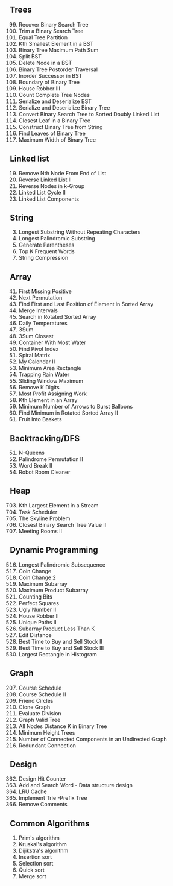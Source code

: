 ## Trees
99. Recover Binary Search Tree
669. Trim a Binary Search Tree
663. Equal Tree Partition
230. Kth Smallest Element in a BST
124. Binary Tree Maximum Path Sum
776. Split BST
450. Delete Node in a BST
145. Binary Tree Postorder Traversal
285. Inorder Successor in BST
545. Boundary of Binary Tree
337. House Robber III
222. Count Complete Tree Nodes
449. Serialize and Deserialize BST
297. Serialize and Deserialize Binary Tree
426. Convert Binary Search Tree to Sorted Doubly Linked List
742. Closest Leaf in a Binary Tree
536. Construct Binary Tree from String
366. Find Leaves of Binary Tree
662. Maximum Width of Binary Tree

## Linked list
19. Remove Nth Node From End of List
92. Reverse Linked List II
25. Reverse Nodes in k-Group
142. Linked List Cycle II
817. Linked List Components

## String
3. Longest Substring Without Repeating Characters
5. Longest Palindromic Substring
22. Generate Parentheses
692. Top K Frequent Words
443. String Compression

## Array
41. First Missing Positive
31. Next Permutation
34. Find First and Last Position of Element in Sorted Array
56. Merge Intervals
33. Search in Rotated Sorted Array
739. Daily Temperatures
15. 3Sum
16. 3Sum Closest
11. Container With Most Water
724. Find Pivot Index
54. Spiral Matrix
731. My Calendar II
939. Minimum Area Rectangle
42. Trapping Rain Water
239. Sliding Window Maximum
402. Remove K Digits
826. Most Profit Assigning Work
215. Kth Element in an Array
452. Minimum Number of Arrows to Burst Balloons
154. Find Minimum in Rotated Sorted Array II
904. Fruit Into Baskets

## Backtracking/DFS
51. N-Queens
267. Palindrome Permutation II
140. Word Break II
489. Robot Room Cleaner

## Heap
703. Kth Largest Element in a Stream
621. Task Scheduler
218. The Skyline Problem
272. Closest Binary Search Tree Value II
253. Meeting Rooms II

## Dynamic Programming
516. Longest Palindromic Subsequence
322. Coin Change
518. Coin Change 2
53. Maximum Subarray
152. Maximum Product Subarray
338. Counting Bits
279. Perfect Squares
264. Ugly Number II
213. House Robber II
63. Unique Paths II
713. Subarray Product Less Than K
72. Edit Distance
122. Best Time to Buy and Sell Stock II
123. Best Time to Buy and Sell Stock III
84. Largest Rectangle in Histogram

## Graph
207. Course Schedule
210. Course Schedule II
547. Friend Circles
133. Clone Graph
399. Evaluate Division
261. Graph Valid Tree
863. All Nodes Distance K in Binary Tree
310. Minimum Height Trees
323. Number of Connected Components in an Undirected Graph
684. Redundant Connection

## Design
362. Design Hit Counter
211. Add and Search Word - Data structure design
146. LRU Cache
208. Implement Trie -Prefix Tree
722. Remove Comments

## Common Algorithms
1. Prim's algorithm
2. Kruskal's algorithm
3. Dijikstra's algorithm
4. Insertion sort
5. Selection sort
6. Quick sort
7. Merge sort

